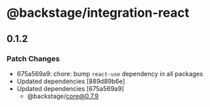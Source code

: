 # @backstage/integration-react

## 0.1.2

### Patch Changes

- 675a569a9: chore: bump `react-use` dependency in all packages
- Updated dependencies [889d89b6e]
- Updated dependencies [675a569a9]
  - @backstage/core@0.7.9
